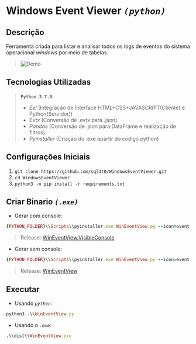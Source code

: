 # Windows Event Viewer _`(python)`_

## Descrição

Ferramenta criada para listar e analisar todos os logs de eventos do sistema operacional _windows_ por meio de tabelas.

> ![Demo](wev_demo.gif)

## Tecnologias Utilizadas

> __`Python 3.7.0`:__
>- _Eel_          (Integração de Interface HTML+CSS+JAVASCRIPT(Cliente) e Python(Servidor))
>- _Evtx_         (Conversão de .evtx para .json)
>- _Pandas_       (Conversão de .json para DataFrame e realização de filtros)
>- _Pyinstaller_  (Criação do .exe apartir do codigo python)

## Configurações Iniciais

1. `git clone https://github.com/sql3t0/WindowsEventViewer.git`
2. `cd WindowsEventViewer`
3. `python3 -m pip install -r requirements.txt`

## Criar Binario _`(.exe)`_

- Gerar com console:
```ruby
{PYTHON_FOLDER}\\Scripts\\pyinstaller.exe WinEventView.py --icon=event.ico --hidden-import bottle_websocket --add-data "{PYTHON_FOLDER}\\lib\\site-packages\\eel\\eel.js;eel" --uac-admin --onefile
```
> Release: [WinEventView.VisibleConsole](https://github.com/sql3t0/WindowsEventViwer/releases/download/v1.0/WinEventView.VisibleConsole.exe)

- Gerar sem console:
```ruby
{PYTHON_FOLDER}\\Scripts\\pyinstaller.exe WinEventView.py --icon=event.ico --hidden-import bottle_websocket --add-data "{PYTHON_FOLDER}\\lib\\site-packages\\eel\\eel.js;eel" --uac-admin --onefile --noconsole
```
> Release: [WinEventView](https://github.com/sql3t0/WindowsEventViwer/releases/download/v1.0/WinEventView.exe)

## Executar

- Usando _`python`_:
```ruby
python3 .\\WinEventView.py
```

- Usando o _`.exe`_:
```ruby
.\\dist\\WinEventView.exe
```
